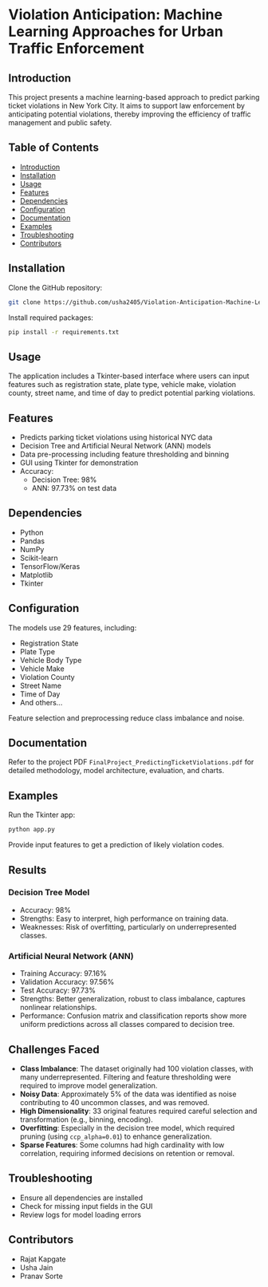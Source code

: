 # Violation Anticipation: Machine Learning Approaches for Urban Traffic Enforcement

## Introduction

This project presents a machine learning-based approach to predict parking ticket violations in New York City. It aims to support law enforcement by anticipating potential violations, thereby improving the efficiency of traffic management and public safety.

## Table of Contents

- [Introduction](#introduction)
- [Installation](#installation)
- [Usage](#usage)
- [Features](#features)
- [Dependencies](#dependencies)
- [Configuration](#configuration)
- [Documentation](#documentation)
- [Examples](#examples)
- [Troubleshooting](#troubleshooting)
- [Contributors](#contributors)

## Installation

Clone the GitHub repository:

```bash
git clone https://github.com/usha2405/Violation-Anticipation-Machine-Learning-Approaches-for-Urban-Traffic-Enforcement
```

Install required packages:

```bash
pip install -r requirements.txt
```

## Usage

The application includes a Tkinter-based interface where users can input features such as registration state, plate type, vehicle make, violation county, street name, and time of day to predict potential parking violations.

## Features

- Predicts parking ticket violations using historical NYC data
- Decision Tree and Artificial Neural Network (ANN) models
- Data pre-processing including feature thresholding and binning
- GUI using Tkinter for demonstration
- Accuracy:
  - Decision Tree: 98%
  - ANN: 97.73% on test data

## Dependencies

- Python
- Pandas
- NumPy
- Scikit-learn
- TensorFlow/Keras
- Matplotlib
- Tkinter

## Configuration

The models use 29 features, including:
- Registration State
- Plate Type
- Vehicle Body Type
- Vehicle Make
- Violation County
- Street Name
- Time of Day
- And others...

Feature selection and preprocessing reduce class imbalance and noise.

## Documentation

Refer to the project PDF `FinalProject_PredictingTicketViolations.pdf` for detailed methodology, model architecture, evaluation, and charts.

## Examples

Run the Tkinter app:

```bash
python app.py
```

Provide input features to get a prediction of likely violation codes.

## Results

### Decision Tree Model
- Accuracy: 98%
- Strengths: Easy to interpret, high performance on training data.
- Weaknesses: Risk of overfitting, particularly on underrepresented classes.

### Artificial Neural Network (ANN)
- Training Accuracy: 97.16%
- Validation Accuracy: 97.56%
- Test Accuracy: 97.73%
- Strengths: Better generalization, robust to class imbalance, captures nonlinear relationships.
- Performance: Confusion matrix and classification reports show more uniform predictions across all classes compared to decision tree.

## Challenges Faced

- **Class Imbalance**: The dataset originally had 100 violation classes, with many underrepresented. Filtering and feature thresholding were required to improve model generalization.
- **Noisy Data**: Approximately 5% of the data was identified as noise contributing to 40 uncommon classes, and was removed.
- **High Dimensionality**: 33 original features required careful selection and transformation (e.g., binning, encoding).
- **Overfitting**: Especially in the decision tree model, which required pruning (using `ccp_alpha=0.01`) to enhance generalization.
- **Sparse Features**: Some columns had high cardinality with low correlation, requiring informed decisions on retention or removal.

## Troubleshooting

- Ensure all dependencies are installed
- Check for missing input fields in the GUI
- Review logs for model loading errors

## Contributors
- Rajat Kapgate
- Usha Jain
- Pranav Sorte
